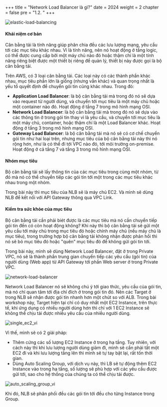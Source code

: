 +++
title = "Network Load Balancer là gì?"
date = 2024
weight = 2
chapter = false
pre = "1.2. "
+++

![elastic-load-balancing](/images/elastic-load-balancing.png)

#### Khái niệm cơ bản

Cân bằng tải là tính năng giúp phân chia đều các lưu lượng mạng, yêu cầu tới các mục tiêu khác nhau. Vì là tính năng, nên nó hoạt động ở tầng logic, có thể được cung cấp bởi một máy chủ nào đó hoặc thậm chí là một tính năng riêng biệt được một thiết bị riêng để quản lý, thiết bị này được gọi là bộ cân bằng tải.

Trên AWS, có 3 loại cân bằng tải. Các loại này có các thành phần khác nhau, mục tiêu phần lớn là giống (nhưng vẫn khác) và quan trọng nhất là yếu tố quyết định để chuyển gói tin cũng khác nhau. Trong đó:

- **Application Load Balancer**: là bộ cân bằng tải mà trong đó nó sẽ dựa vào request từ người dùng, và chuyển tới mục tiêu là một máy chủ hoặc một container nào đó. Hoạt động ở tầng 7 trong mô hình mạng OSI.
- **Network Load Balancer**: là bộ cân bằng tải mà trong đó nó sẽ dựa vào các thông tin ở trong gói tin thay vì là yêu cầu, và chuyển tới mục tiêu là một máy chủ, container, hoặc thậm chí là một Load Balancer khác. Hoạt động ở tầng 3 trong mô hình mạng OSI.
- **Gateway Load Balancer**: là bộ cân bằng tải mà nó sẽ có cơ chế chuyển gói tin như hai loại trên, nhưng mục tiêu của bộ cân bằng tải này thì nó rộng hơn, như là có thể đi tới VPC nào đó, tới môi trường on-premise. Hoạt động ở cả tầng 7 và tầng 3 trong mô hình mạng OSI.

#### Nhóm mục tiêu

Bộ cân bằng tải sẽ lấy thông tin của các mục tiêu trong cùng một nhóm, từ đó mà nó có thể chuyển tiếp các gói tin tới một trong các mục tiêu khác nhau trong một nhóm.

Trong bài này thì mục tiêu của NLB sẽ là máy chủ EC2. Và mình sẽ dùng NLB để kết nối với API Gateway thông qua VPC Link.

#### Kiểm tra sức khỏe của mục tiêu

Bộ cân bằng tải cần phải biét được là các mục tiêu mà nó cần chuyển tiếp gói tin đến có còn hoạt động không? Khi này thì bộ cân bằng tải sẽ gửi một yêu cầu tới máy chủ trong mục tiêu đó hoặc chính máy chủ (nếu máy chủ là mục tiêu), trong trường hợp bộ cân bằng tải không nhận được phản hồi thì nó sẽ bỏ mục tiêu đó hoặc "quên" mục tiêu đó để không gửi gói tin tới.

Trong bài này, mình sẽ dùng Network Load Balancer, đặt ở trong Private VPC, nó sẽ là thành phần trung gian chuyển tiếp các yêu cầu (gói tin) của người dùng (Web app) từ API Gateway tới phần Web server ở trong Private VPC.

![network-load-balancer](/images/network-load-balancer.png)

Network Load Balancer nó sẽ không chú ý tới giao thức, yêu cầu của gói tin, mà nó chỉ quan tâm tới địa chỉ đích ở trong gói tin đó. Nên các Target ở trong NLB sẽ nhận được gói tin nhanh hơn một chút so với ALB. Trong bài workshop này, Target hiện tại chỉ có duy nhất một EC2 Instance, trên thực tế, khi ứng dụng có nhiều người dùng hơn thì chỉ với 1 EC2 Instance sẽ không thể chịu tải được nhiều yêu cầu của nhiều người dùng.

![single_ec2_vi](/images/1-introduction/single_ec2_vi.png)

Vì thế, mình sẽ có 2 giải pháp:

- Thêm cứng các số lượng EC2 Instance ở trong hạ tầng. Tuy nhiên, với cách này thì khi lưu lượng người dùng giảm đi, mình sẽ cần phải tắt một EC2 đi và khi lưu lượng tăng lên thì mình sẽ tự tay bật lại, rất tốn thời gian.
- Dùng Auto Scaling Group, với dịch vụ này, thì LB sẽ tự động thêm EC2 Instance vào trong hạ tầng, số lượng sẽ phù hợp với các yêu cầu được gửi tới, sao cho hệ thống của chúng ta có thể chịu tải được.

![auto_scaling_group_vi](/images/1-introduction/auto_scaling_group_vi.png)

Khi đó, NLB sẽ phân phối đều các gói tin tới đều cho từng Instance trong Group.
